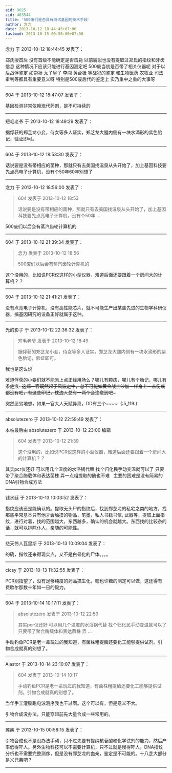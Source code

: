 ```yaml
---
aid: 9025
zid: 463544
title: '500废们是否具有测试基因的技术手段'
author: 念力
date: 2013-10-12 18:44:45+07:00
lastmod: 2013-10-15 00:58:00+07:00
---
```


念力 于 2013-10-12 18:44:45 发表了：

郑氏授首后 没有首级不能确定是否击毙 以前貌似也没有提取过郑氏的指纹和牙齿信息 这种情况下应该只能进行基因测定吧 500废当初是否带了相关仪器呢 对于以后战俘鉴定 如崇祯 太子皇子 李闯 黄台极 等战犯的鉴定 和生物医药 农牧业 司法审判等都具有重要意义呀 特别是500废后代的鉴定上 实乃重中之重的大事呀

---------

604 于 2013-10-12 18:47:07 发表了：

基因检测非常依赖现代药剂，是不可持续的

---------

短毛老爷 于 2013-10-12 18:49:29 发表了：

据俘获的郑芝龙小妾，侍女等多人证实，郑芝龙大腿内侧有一块水滴形的紫色胎记，验证即可。

---------

604 于 2013-10-12 18:53:30 发表了：

话说要是没有带相应的菌种，那就只有去美国找温泉从头开始了，加上基因科技要先点亮电子计算机，没有个50年60年别想了

---------

念力 于 2013-10-12 18:56:00 发表了：

> 604 发表于 2013-10-12 18:53
> 
> 话说要是没有带相应的菌种，那就只有去美国找温泉从头开始了，加上基因科技要先点亮电子计算机，没有个50年 ...



500废们以后会有蒸汽齿轮计算机的

---------

604 于 2013-10-12 21:39:34 发表了：

> 念力 发表于 2013-10-12 18:56
> 
> 500废们以后会有蒸汽齿轮计算机的



这个没用的，比如说PCR仪这样的小型仪器，难道后面还要跟着一个房间大的计算机？？

---------

604 于 2013-10-12 21:41:21 发表了：

没有点亮电子计算机，没有高性能芯片，就不可能生产出某些先进的生物学科研仪器，搞基因研究的设备正好就属于这种。

---------

光的影子 于 2013-10-12 22:36:32 发表了：

> 短毛老爷 发表于 2013-10-12 18:49
> 
> 据俘获的郑芝龙小妾，侍女等多人证实，郑芝龙大腿内侧有一块水滴形的紫色胎记，验证即可。



我也是这么说

难道俘获的小妾们就不能派上点正经用场么？哪儿有颗痣，哪儿有个胎记，哪儿有条疤痕~~~这郑一官既然起于风波之中，总不可能如黄金战士沙加一样身上一点伤痕都没有吧，有这些印记，枕边人总有一两个会注意到吧~~~

突然恶劣地想，如果一官大人天赋异禀，DD有三个~~~~  {:5\_119:}

---------

absolutezero 于 2013-10-12 22:59:49 发表了：

本帖最后由 absolutezero 于 2013-10-12 23:00 编辑 


> 
> 604 发表于 2013-10-12 21:39
> 
> 这个没用的，比如说PCR仪这样的小型仪器，难道后面还要跟着一个房间大的计算机？？



其实pcr仪还好 可以用几个温度的水浴锅代替 找个归化民手动变温就可以了 只要带了聚合酶载体和表达菌株 弄一点粗提取的酶也不难   主要的困难是没有简易的DNA引物合成方法

---------

钱水廷 于 2013-10-13 10:03:52 发表了：

指纹应该还是能确认的。提取无头尸的指纹后，找到郑芝龙的私宅之类的地方，找那些平常基本只有他才会触摸的物品，笔墨，私人书籍书信, 武器等，提取上面指纹，进行对着，找的范围越大，东西越多，确认的机会就越大。东西找的比较杂的话，就可以排除仆人，亲随的可能性。

---------

悲天怜人瓦里斯 于 2013-10-13 10:09:04 发表了：

的确，指纹还来得现实点，又不是白骨化的尸体。。。。

---------

cicsy 于 2013-10-13 11:32:55 发表了：

PCR别指望了，没有足够纯度的药品搞生化，嗯也许糖的测定可以做，这还得有费歇尔那数十年如一日的毅力。

---------

604 于 2013-10-14 10:17:11 发表了：

> absolutezero 发表于 2013-10-12 22:59
> 
> 其实pcr仪还好 可以用几个温度的水浴锅代替 找个归化民手动变温就可以了 只要带了聚合酶载体和表达菌株 弄 ...



手动钓鱼PCR是老一辈玩过的我知道，有菌株粗提酶还要化工能够提供试剂。引物合成就真的别想了。

---------

Alastor 于 2013-10-14 23:10:07 发表了：

> 604 发表于 2013-10-14 10:17
> 
> 手动钓鱼PCR是老一辈玩过的我知道，有菌株粗提酶还要化工能够提供试剂。引物合成就真的别想了。



当年手工灌胶跑电泳测序我也干过啊。这个可以有，但是意义不大。

引物合成没办法，只能穿越前先大量合成一些常用的。

---------

瘫痪 于 2013-10-15 00:58:15 发表了：

引物合成也不是没办法手动，只不过先要有提纯核苷酸和化学试剂的能力，然后产率低得吓人。另外生物科技可以不需要计算机，只不过就是慢得吓人。DNA指纹分析也不需要完整测序，但是没有郑芝龙的血亲，鉴定是不可能的。十八芝大部分是义兄弟吧？

---------

